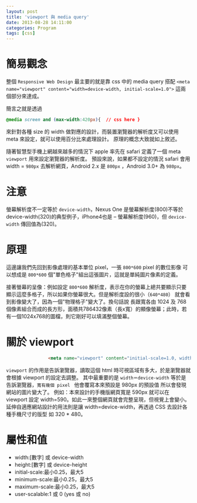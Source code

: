 ```yaml
---
layout: post
title: 'viewport 與 media query'
date: 2013-08-28 14:11:00
categories: Program
tags: [css]
---
```


# 簡易觀念

整個 `Responsive Web Design` 最主要的就是靠 css 中的 media query 搭配 `<meta name="viewport" content="width=device-width, initial-scale=1.0">` 這兩個部分來達成。

簡言之就是透過

<!--more-->

~~~css
@media screen and (max-width:420px){  // css here }
~~~  

來針對各種 size 的 width 做對應的設計，而裝置瀏覽器的解析度又可以使用 meta 來設定，就可以使用百分比來處理設計。
原理的概念大致就如上敘述。

隨著智慧型手機上網越來越多的情況下 apple 率先在 safari 定義了一個 meta `viewport` 用來設定瀏覽器的解析度。
預設來說，如果都不設定的情況 safari 會用 width = `980px` 去解析網頁，Android 2.x 是 `800px` ，Android 3.0+ 為 `980px`。

# 注意

螢幕解析度不一定等於 `device-width`，Nexus One 是螢幕解析度(800)不等於device-width(320)的典型例子，iPhone4也是 – 螢幕解析度(960)，但 `device-width` 傳回值為(320)。

# 原理

這邊讓我們先回到影像處理的基本單位 pixel，一張 `800*600` pixel 的數位影像 可以想成是 `800*600` 個"單色格子"組出這張圖片，這就是單純圖片像素的定義。

接著螢幕的呈像：例如設定 `800*600` 解析度，表示在你的螢幕上總共要顯示只要顯示這麼多格子，所以如果你螢幕很大。但是解析度設的很小（`640*480`） 就會看到影像變大了，因為一個"物理格子"變大了。換句話說 長跟寬各由 1024 及 768 個像素組合而成的長方形，面積共786432像素（長x寬）的顯像螢幕；此時，若有一個1024x768的圖檔，則它剛好可以填滿整個螢幕。

# 關於 viewport

~~~html
				<meta name="viewport" content="initial-scale=1.0, width:device-width" />
~~~

`viewport` 的作用是告訴瀏覽器，讀取這個 html 時可視區域有多大，於是瀏覽器就會根據 viewport 的設定去調整。
其中最重要的是 `width＝device-width` 等於是告訴瀏覽器，`寬有幾個 pixel ` 他會覆寫本來預設是 980px 的預設值  所以會發現網站的圖片變大了。
例如：本來設計的手機版網頁寬是 590px 就可以在 viewport 設定 width=590。如此一來整個網頁就會完整呈現，但視覺上會變小。
延伸自適應網站設計的用法則是讓 width=device-width，再透過 CSS 去設計各種手機尺寸的版型 如 320 * 480。

# 屬性和值

* width:[數字] 或 device-width
* height:[數字] 或 device-height
* initial-scale:最小0.25，最大5
* minimum-scale:最小0.25，最大5
* maximum-scale:最小0.25，最大5
* user-scalable:1 或 0 (yes 或 no)
